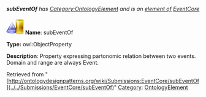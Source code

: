 ___subEventOf__ has [Category:OntologyElement](../../Category/OntologyElement "Category:OntologyElement") and is an [element of](../../Property/ElementOf "Property:ElementOf") [EventCore](../../Submissions/EventCore "Submissions:EventCore")_


  




[![ObjectProperty](../../images/thumb/c/c3/ObjectProperty.gif/45px-ObjectProperty.gif)](../../Image/ObjectProperty.gif "ObjectProperty")
__Name__: subEventOf 


__Type:__ owl:ObjectProperty 


__Description__: Property expressing partonomic relation between two events. Domain and range are always Event. 





Retrieved from "[http://ontologydesignpatterns.org/wiki/Submissions:EventCore/subEventOf](../../Submissions/EventCore/subEventOf)"
 [Category](http://ontologydesignpatterns.org/wiki/Special:Categories "Special:Categories"): [OntologyElement](../../Category/OntologyElement "Category:OntologyElement")
